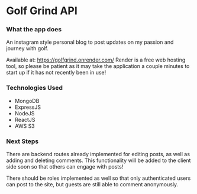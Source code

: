 # Golf Grind API 

### What the app does
An instagram style personal blog to post updates on my passion and journey with golf.

Available at: https://golfgrind.onrender.com/
Render is a free web hosting tool, so please be patient as it may take the application a couple minutes to start up if it has not recently been in use! 

### Technologies Used
- MongoDB
- ExpressJS
- NodeJS
- ReactJS
- AWS S3

### Next Steps
There are backend routes already implemented for editing posts, as well as adding and deleting comments. This functionality will be added to the client side soon so that others can engage with posts!

There should be roles implemented as well so that only authenticated users can post to the site, but guests are still able to comment anonymously.
